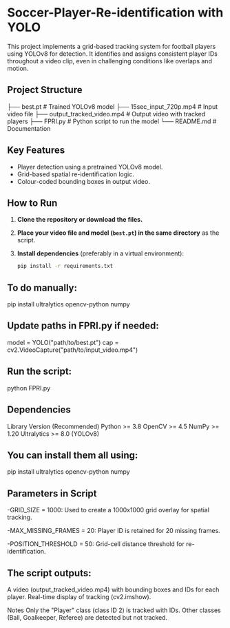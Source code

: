 # Soccer-Player-Re-identification with YOLO

This project implements a grid-based tracking system for football players using YOLOv8 for detection. It identifies and assigns consistent player IDs throughout a video clip, even in challenging conditions like overlaps and motion.

## Project Structure
├── best.pt   # Trained YOLOv8 model
├── 15sec_input_720p.mp4   # Input video file
├── output_tracked_video.mp4   # Output video with tracked players
├── FPRI.py   # Python script to run the model
└── README.md   # Documentation

## Key Features

- Player detection using a pretrained YOLOv8 model.
- Grid-based spatial re-identification logic.
- Colour-coded bounding boxes in output video.

## How to Run

1. **Clone the repository or download the files.**
2. **Place your video file and model (`best.pt`) in the same directory** as the script.
3. **Install dependencies** (preferably in a virtual environment):

   ```bash
   pip install -r requirements.txt

## To do manually:
pip install ultralytics opencv-python numpy

## Update paths in FPRI.py if needed:
model = YOLO("path/to/best.pt")
cap = cv2.VideoCapture("path/to/input_video.mp4")

## Run the script:
python FPRI.py


## Dependencies

Library         	Version (Recommended)
Python	     >=        3.8
OpenCV	     >=        4.5
NumPy	       >=        1.20
Ultralytics  >=        8.0 (YOLOv8)

## You can install them all using:
pip install ultralytics opencv-python numpy

## Parameters in Script

-GRID_SIZE = 1000: Used to create a 1000x1000 grid overlay for spatial tracking.

-MAX_MISSING_FRAMES = 20: Player ID is retained for 20 missing frames.

-POSITION_THRESHOLD = 50: Grid-cell distance threshold for re-identification.

## The script outputs:

A video (output_tracked_video.mp4) with bounding boxes and IDs for each player.
Real-time display of tracking (cv2.imshow).

Notes
Only the "Player" class (class ID 2) is tracked with IDs.
Other classes (Ball, Goalkeeper, Referee) are detected but not tracked.
